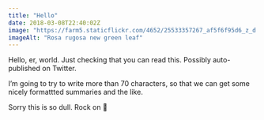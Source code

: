 ```yaml
---
title: "Hello"
date: 2018-03-08T22:40:02Z
image: "https://farm5.staticflickr.com/4652/25533357267_af5f6f95d6_z_d.jpg"
imageAlt: "Rosa rugosa new green leaf"
---
```


Hello, er, world. Just checking that you can read this. Possibly auto-published on Twitter.

I’m going to try to write more than 70 characters, so that we can get some nicely formattted summaries and the like. 

Sorry this is so dull. Rock on 🎸
